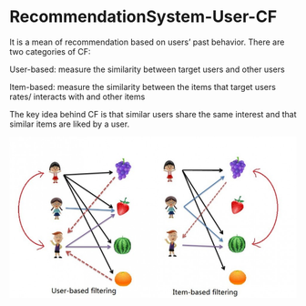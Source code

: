# RecommendationSystem-User-CF

It is a mean of recommendation based on users’ past behavior. There are two categories of CF:

User-based: measure the similarity between target users and other users

Item-based: measure the similarity between the items that target users rates/ interacts with and other items

The key idea behind CF is that similar users share the same interest and that similar items are liked by a user.

![user_item_cf](images/user_item_cf.jpg)
